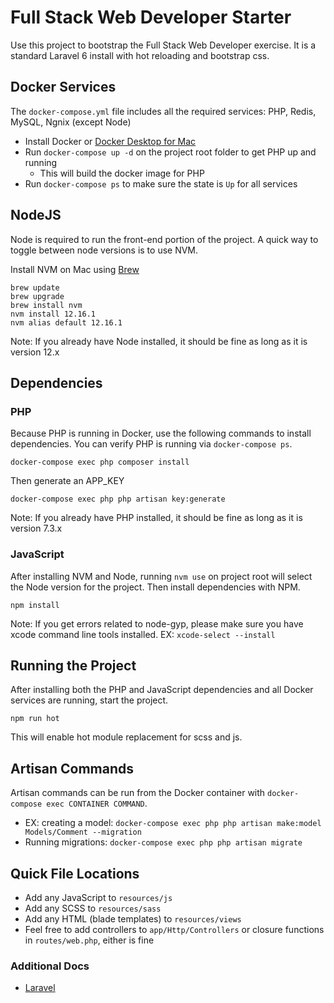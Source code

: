 # Full Stack Web Developer Starter
Use this project to bootstrap the Full Stack Web Developer exercise.  It is a standard Laravel 6 install with hot reloading and bootstrap css.

## Docker Services
The `docker-compose.yml` file includes all the required services: PHP, Redis, MySQL, Ngnix (except Node)
* Install Docker or [Docker Desktop for Mac](https://hub.docker.com/editions/community/docker-ce-desktop-mac)
* Run `docker-compose up -d` on the project root folder to get PHP up and running
    * This will build the docker image for PHP
* Run `docker-compose ps` to make sure the state is `Up` for all services

## NodeJS
Node is required to run the front-end portion of the project. A quick way to toggle between node versions is to use NVM.

Install NVM on Mac using [Brew](https://brew.sh/)
```
brew update
brew upgrade
brew install nvm
nvm install 12.16.1
nvm alias default 12.16.1
```

Note: If you already have Node installed, it should be fine as long as it is version 12.x

## Dependencies
### PHP
Because PHP is running in Docker, use the following commands to install dependencies.  You can verify PHP is running via `docker-compose ps`.
```
docker-compose exec php composer install
```

Then generate an APP_KEY
```
docker-compose exec php php artisan key:generate
```

Note: If you already have PHP installed, it should be fine as long as it is version 7.3.x

### JavaScript
After installing NVM and Node, running `nvm use` on project root will select the Node version for the project.  Then install dependencies with NPM.
```
npm install
```

Note: If you get errors related to node-gyp, please make sure you have xcode command line tools installed.  EX: `xcode-select --install`

## Running the Project
After installing both the PHP and JavaScript dependencies and all Docker services are running, start the project.
```
npm run hot
```
This will enable hot module replacement for scss and js.

## Artisan Commands
Artisan commands can be run from the Docker container with `docker-compose exec CONTAINER COMMAND`.
 * EX: creating a model: `docker-compose exec php php artisan make:model Models/Comment --migration`
 * Running migrations: `docker-compose exec php php artisan migrate`

## Quick File Locations
* Add any JavaScript to `resources/js`
* Add any SCSS to `resources/sass`
* Add any HTML (blade templates) to `resources/views`
* Feel free to add controllers to `app/Http/Controllers` or closure functions in `routes/web.php`, either is fine


### Additional Docs
* [Laravel](https://laravel.com/docs)


